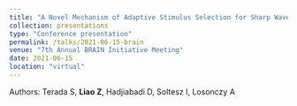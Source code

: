 ```yaml
---
title: "A Novel Mechanism of Adaptive Stimulus Selection for Sharp Wave Ripple-related Memory Consolidation in the Hippocampus"
collection: presentations
type: "Conference presentation"
permalink: /talks/2021-06-15-brain
venue: "7th Annual BRAIN Initiative Meeting"
date: 2021-06-15
location: "virtual"
---
```

Authors: Terada S, <b>Liao Z</b>, Hadjiabadi D, Soltesz I, Losonczy A

